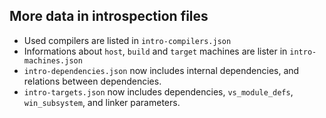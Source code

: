 ## More data in introspection files

- Used compilers are listed in `intro-compilers.json`
- Informations about `host`, `build` and `target` machines 
  are lister in `intro-machines.json`
- `intro-dependencies.json` now includes internal dependencies,
  and relations between dependencies.
- `intro-targets.json` now includes dependencies, `vs_module_defs`,
  `win_subsystem`, and linker parameters.
